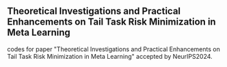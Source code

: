 ## Theoretical Investigations and Practical Enhancements on Tail Task Risk Minimization in Meta Learning ##



codes for paper "Theoretical Investigations and Practical Enhancements on Tail Task Risk Minimization in Meta Learning" accepted by NeurIPS2024.
